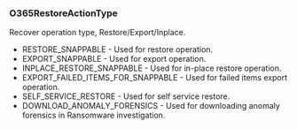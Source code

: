 ### O365RestoreActionType
Recover operation type, Restore/Export/Inplace.

- RESTORE_SNAPPABLE - Used for restore operation.
- EXPORT_SNAPPABLE - Used for export operation.
- INPLACE_RESTORE_SNAPPABLE - Used for in-place restore operation.
- EXPORT_FAILED_ITEMS_FOR_SNAPPABLE - Used for failed items export operation.
- SELF_SERVICE_RESTORE - Used for self service restore.
- DOWNLOAD_ANOMALY_FORENSICS - Used for downloading anomaly forensics in Ransomware investigation.
